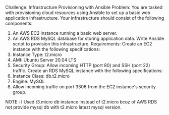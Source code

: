 
Challenge: Infrastructure Provisioning with Ansible
Problem:
You are tasked with provisioning cloud resources using Ansible to set up a basic web application
infrastructure. Your infrastructure should consist of the following components:
1. An AWS EC2 instance running a basic web server.
2. An AWS RDS MySQL database for storing application data.
Write Ansible script to provision this infrastructure.
Requirements:
Create an EC2 instance with the following specifications:
1. Instance Type: t2.micro
2. AMI: Ubuntu Server 20.04 LTS
3. Security Group: Allow incoming HTTP (port 80) and SSH (port 22) traffic.
Create an RDS MySQL instance with the following specifications:
1. Instance Class: db.t2.micro
2. Engine: MySQL
3. Allow incoming traffic on port 3306 from the EC2 instance&#39;s security group.



NOTE : I Used t3.micro db instance instead of t2.micro bcoz of AWS RDS not provide mysql db with t2.micro latest mysql version.
      
